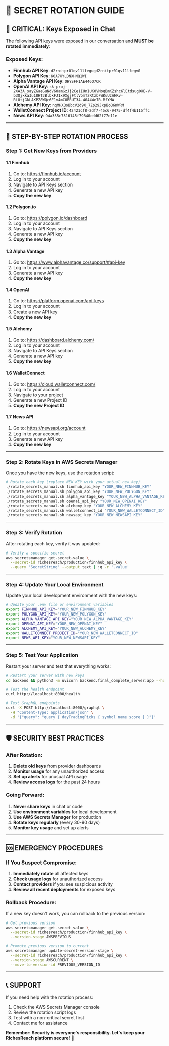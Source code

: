 # 🔐 SECRET ROTATION GUIDE

## 🚨 **CRITICAL: Keys Exposed in Chat**

The following API keys were exposed in our conversation and **MUST be rotated immediately**:

### **Exposed Keys:**
- **Finnhub API Key**: `d2rnitpr01qv11lfegugd2rnitpr01qv11lfegv0`
- **Polygon API Key**: `K0A7XYLDNXHNQ1WI`
- **Alpha Vantage API Key**: `OHYSFF1AE446O7CR`
- **OpenAI API Key**: `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`
- **Alchemy API Key**: `nqMHXQoBbcV2d9X_7Zp29JxpBoQ6nWRM`
- **WalletConnect Project ID**: `42421cf8-2df7-45c6-9475-df4f4b115ffc`
- **News API Key**: `94a335c7316145f79840edd62f77e11e`

---

## 🔄 **STEP-BY-STEP ROTATION PROCESS**

### **Step 1: Get New Keys from Providers**

#### **1.1 Finnhub**
1. Go to: https://finnhub.io/account
2. Log in to your account
3. Navigate to API Keys section
4. Generate a new API key
5. **Copy the new key**

#### **1.2 Polygon.io**
1. Go to: https://polygon.io/dashboard
2. Log in to your account
3. Navigate to API Keys section
4. Generate a new API key
5. **Copy the new key**

#### **1.3 Alpha Vantage**
1. Go to: https://www.alphavantage.co/support/#api-key
2. Log in to your account
3. Generate a new API key
4. **Copy the new key**

#### **1.4 OpenAI**
1. Go to: https://platform.openai.com/api-keys
2. Log in to your account
3. Create a new API key
4. **Copy the new key**

#### **1.5 Alchemy**
1. Go to: https://dashboard.alchemy.com/
2. Log in to your account
3. Navigate to API Keys section
4. Generate a new API key
5. **Copy the new key**

#### **1.6 WalletConnect**
1. Go to: https://cloud.walletconnect.com/
2. Log in to your account
3. Navigate to your project
4. Generate a new Project ID
5. **Copy the new Project ID**

#### **1.7 News API**
1. Go to: https://newsapi.org/account
2. Log in to your account
3. Generate a new API key
4. **Copy the new key**

---

### **Step 2: Rotate Keys in AWS Secrets Manager**

Once you have the new keys, use the rotation script:

```bash
# Rotate each key (replace NEW_KEY with your actual new key)
./rotate_secrets_manual.sh finnhub_api_key "YOUR_NEW_FINNHUB_KEY"
./rotate_secrets_manual.sh polygon_api_key "YOUR_NEW_POLYGON_KEY"
./rotate_secrets_manual.sh alpha_vantage_key "YOUR_NEW_ALPHA_VANTAGE_KEY"
./rotate_secrets_manual.sh openai_api_key "YOUR_NEW_OPENAI_KEY"
./rotate_secrets_manual.sh alchemy_key "YOUR_NEW_ALCHEMY_KEY"
./rotate_secrets_manual.sh walletconnect_id "YOUR_NEW_WALLETCONNECT_ID"
./rotate_secrets_manual.sh newsapi_key "YOUR_NEW_NEWSAPI_KEY"
```

---

### **Step 3: Verify Rotation**

After rotating each key, verify it was updated:

```bash
# Verify a specific secret
aws secretsmanager get-secret-value \
  --secret-id richesreach/production/finnhub_api_key \
  --query 'SecretString' --output text | jq -r '.value'
```

---

### **Step 4: Update Your Local Environment**

Update your local development environment with the new keys:

```bash
# Update your .env file or environment variables
export FINNHUB_API_KEY="YOUR_NEW_FINNHUB_KEY"
export POLYGON_API_KEY="YOUR_NEW_POLYGON_KEY"
export ALPHA_VANTAGE_API_KEY="YOUR_NEW_ALPHA_VANTAGE_KEY"
export OPENAI_API_KEY="YOUR_NEW_OPENAI_KEY"
export ALCHEMY_API_KEY="YOUR_NEW_ALCHEMY_KEY"
export WALLETCONNECT_PROJECT_ID="YOUR_NEW_WALLETCONNECT_ID"
export NEWS_API_KEY="YOUR_NEW_NEWSAPI_KEY"
```

---

### **Step 5: Test Your Application**

Restart your server and test that everything works:

```bash
# Restart your server with new keys
cd backend && python3 -m uvicorn backend.final_complete_server:app --host 0.0.0.0 --port 8000 --reload

# Test the health endpoint
curl http://localhost:8000/health

# Test GraphQL endpoints
curl -X POST http://localhost:8000/graphql \
  -H "Content-Type: application/json" \
  -d '{"query": "query { dayTradingPicks { symbol name score } }"}'
```

---

## 🛡️ **SECURITY BEST PRACTICES**

### **After Rotation:**
1. **Delete old keys** from provider dashboards
2. **Monitor usage** for any unauthorized access
3. **Set up alerts** for unusual API usage
4. **Review access logs** for the past 24 hours

### **Going Forward:**
1. **Never share keys** in chat or code
2. **Use environment variables** for local development
3. **Use AWS Secrets Manager** for production
4. **Rotate keys regularly** (every 30-90 days)
5. **Monitor key usage** and set up alerts

---

## 🆘 **EMERGENCY PROCEDURES**

### **If You Suspect Compromise:**
1. **Immediately rotate** all affected keys
2. **Check usage logs** for unauthorized access
3. **Contact providers** if you see suspicious activity
4. **Review all recent deployments** for exposed keys

### **Rollback Procedure:**
If a new key doesn't work, you can rollback to the previous version:

```bash
# Get previous version
aws secretsmanager get-secret-value \
  --secret-id richesreach/production/finnhub_api_key \
  --version-stage AWSPREVIOUS

# Promote previous version to current
aws secretsmanager update-secret-version-stage \
  --secret-id richesreach/production/finnhub_api_key \
  --version-stage AWSCURRENT \
  --move-to-version-id PREVIOUS_VERSION_ID
```

---

## 📞 **SUPPORT**

If you need help with the rotation process:
1. Check the AWS Secrets Manager console
2. Review the rotation script logs
3. Test with a non-critical secret first
4. Contact me for assistance

**Remember: Security is everyone's responsibility. Let's keep your RichesReach platform secure!** 🔐
